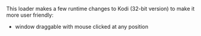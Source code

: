This loader makes a few runtime changes to Kodi (32-bit version) to make it more user friendly:
- window draggable with mouse clicked at any position
